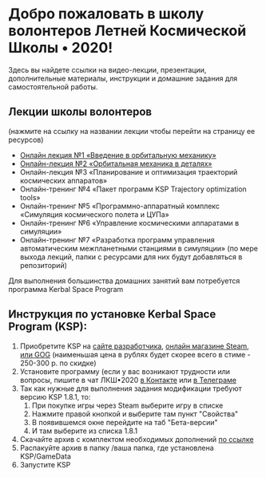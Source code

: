 # Добро пожаловать в школу волонтеров Летней Космической Школы • 2020!
Здесь вы найдете ссылки на видео-лекции, презентации, дополнительные материалы,
инструкции и домашние задания для самостоятельной работы.

## Лекции школы волонтеров
(нажмите на ссылку на названии лекции чтобы перейти на страницу ее ресурсов)
* [Онлайн лекция №1 «Введение в орбитальную механику»](https://github.com/1greywind/space-school-volunteer/tree/master/%D0%9B%D0%B5%D0%BA%D1%86%D0%B8%D1%8F%20%E2%84%961)
* [Онлайн-лекция №2 «Орбитальная механика в деталях»](https://github.com/1greywind/space-school-volunteer/tree/master/Лекция%20№2)
* Онлайн-лекция №3 «Планирование и оптимизация траекторий космических    аппаратов»
* Онлайн-тренинг №4 «Пакет программ KSP Trajectory optimization tools»
* Онлайн-тренинг №5 «Программно-аппаратный комплекс «Симуляция космического полета и ЦУПа»
* Онлайн-тренинг №6 «Управление космическими аппаратами в симуляции»
* Онлайн-тренинг №7 «Разработка программ управления автоматическим межпланетными станциями в симуляции» 
(по мере выхода лекций, папки с ресурсами для них будут добавляться в репозиторий)

Для выполнения большинства домашних занятий вам потребуется программа Kerbal Space Program

## Инструкция по установке Kerbal Space Program (KSP):
1. Приобретите KSP на
    [сайте разработчика](https://www.kerbalspaceprogram.com/store/),
    [онлайн магазине Steam](https://store.steampowered.com/app/220200/Kerbal_Space_Program/),
    [или GOG](https://www.gog.com/game/kerbal_space_program)
    (наименьшая цена в рублях будет скорее всего в стиме - 250-300 р. по скидке)
2. Установите программу (если у вас возникают трудности или вопросы,
   пишите в чат ЛКШ•2020 [в Контакте](https://vk.me/join/AJQ1d_3CuBfywdM9wDb9kgNs)
   или [в Телеграме](https://t.me/space_school_chat)
3. Так как нужные для выполнения задания модификации требуют версию KSP 1.8.1, то:
    1. При покупке игры через Steam выберите игру в списке
    2. Нажмите правой кнопкой и выберите там пункт "Свойства"
    3. В появившемся окне перейдите на таб "Бета-версии"
    4. И там выберите из списка 1.8.1 
4. Скачайте архив с комплектом необходимых дополнений [по ссылке](http://spaceprogram.ru/GameData-LKSH-2020-volunteer-modpack.zip)
5. Распакуйте архив в папку /ваша папка, где установлена KSP/GameData
6. Запустите KSP


